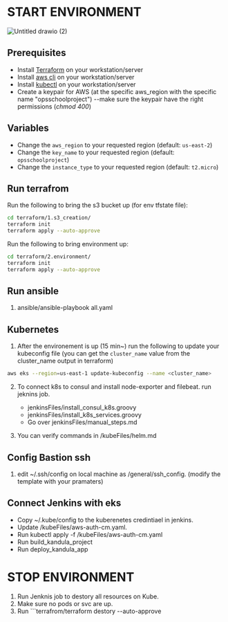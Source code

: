 # START ENVIRONMENT

![Untitled drawio (2)](https://user-images.githubusercontent.com/57751780/229353912-ff81d504-98cf-473a-be78-655142743ddf.png)

## Prerequisites
- Install [Terraform](https://learn.hashicorp.com/tutorials/terraform/install-cli) on your workstation/server
- Install [aws cli](https://docs.aws.amazon.com/cli/latest/userguide/install-cliv2.html) on your workstation/server
- Install [kubectl](https://kubernetes.io/docs/tasks/tools/install-kubectl/) on your workstation/server
- Create a keypair for AWS (at the specific aws_region with the specific name "opsschoolproject")
--make sure the keypair have the right permissions (*chmod 400*)

## Variables
- Change the ```aws_region``` to your requested region (default: ```us-east-2```)
- Change the ```key_name``` to your requested region (default: ```opsschoolproject```)
- Change the ```instance_type``` to your requested region (default: ```t2.micro```)

## Run terrafrom
Run the following to bring the s3 bucket up (for env tfstate file):
```bash
cd terraform/1.s3_creation/
terraform init
terraform apply --auto-approve
```

Run the following to bring environment up:
```bash
cd terraform/2.environment/
terraform init
terraform apply --auto-approve
```
## Run ansible
1. ansible/ansible-playbook all.yaml

## Kubernetes
1. After the environement is up (15 min~) run the following to update your kubeconfig file (you can get the `cluster_name` value from the cluster_name output in terraform)
```bash
aws eks --region=us-east-1 update-kubeconfig --name <cluster_name>
```
2. To connect k8s to consul and install node-exporter and filebeat. run jeknins job. 
    - jenkinsFiles/install_consul_k8s.groovy
    - jenkinsFiles/install_k8s_services.groovy
    - Go over jenkinsFiles/manual_steps.md

3. You can verify commands in /kubeFiles/helm.md

## Config Bastion ssh 
1. edit ~/.ssh/config on local machine as /general/ssh_config. (modify the template with your pramaters) 

## Connect Jenkins with eks
- Copy ~/.kube/config to the kuberenetes credintiael in jenkins. 
- Update /kubeFiles/aws-auth-cm.yaml.
- Run kubectl apply -f /kubeFiles/aws-auth-cm.yaml 
- Run build_kandula_project
- Run deploy_kandula_app

# STOP ENVIRONMENT
1. Run Jenknis job to destory all resources on Kube.
2. Make sure no pods or svc are up.
3. Run ```terrafrom/terraform destory --auto-approve
